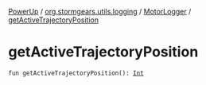 [PowerUp](../../index.md) / [org.stormgears.utils.logging](../index.md) / [MotorLogger](index.md) / [getActiveTrajectoryPosition](./get-active-trajectory-position.md)

# getActiveTrajectoryPosition

`fun getActiveTrajectoryPosition(): `[`Int`](https://kotlinlang.org/api/latest/jvm/stdlib/kotlin/-int/index.html)